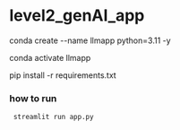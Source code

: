 # level2_genAI_app


conda create --name llmapp python=3.11 -y

conda activate llmapp

pip install -r requirements.txt

### how to run
```bash
 streamlit run app.py
```
